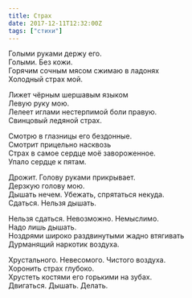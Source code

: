 ```yaml
---
title: Страх
date: 2017-12-11T12:32:00Z
tags: ["стихи"]
---
```


Голыми руками держу его.  
Голыми. Без кожи.  
Горячим сочным мясом сжимаю в ладонях  
Холодный страх мой.

Лижет чёрным шершавым языком  
Левую руку мою.  
Лелеет иглами нестерпимой боли правую.  
Свинцовый ледяной страх.

Смотрю в глазницы его бездонные.  
Смотрит прицельно насквозь  
Страх в самое сердце моё завороженное.  
Упало сердце к пятам.

Дрожит. Голову руками прикрывает.  
Дерзкую голову мою.  
Дышать нечем. Убежать, спрятаться некуда.  
Сдаться. Нельзя дышать.

Нельзя сдаться. Невозможно. Немыслимо.  
Надо лишь дышать.  
Ноздрями широко раздвинутыми жадно втягивать  
Дурманящий наркотик воздуха.

Хрустального. Невесомого. Чистого воздуха.  
Хоронить страх глубоко.  
Хрустеть костями его горькими на зубах.  
Двигаться. Дышать. Делать.  
